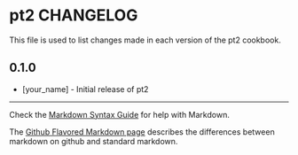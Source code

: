 pt2 CHANGELOG
=============

This file is used to list changes made in each version of the pt2 cookbook.

0.1.0
-----
- [your_name] - Initial release of pt2

- - -
Check the [Markdown Syntax Guide](http://daringfireball.net/projects/markdown/syntax) for help with Markdown.

The [Github Flavored Markdown page](http://github.github.com/github-flavored-markdown/) describes the differences between markdown on github and standard markdown.
